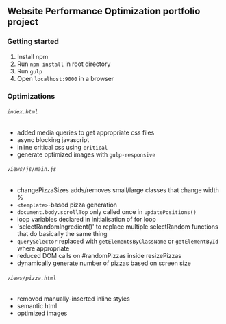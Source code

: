 ## Website Performance Optimization portfolio project

### Getting started
1. Install npm
2. Run `npm install` in root directory
3. Run `gulp`
4. Open `localhost:9000` in a browser

### Optimizations
###### `index.html`
- added media queries to get appropriate css files
- async blocking javascript
- inline critical css using `critical`
- generate optimized images with `gulp-responsive`

###### `views/js/main.js`
- changePizzaSizes adds/removes small/large classes that change width %
- `<template>`-based pizza generation
- `document.body.scrollTop` only called once in `updatePositions()`
- loop variables declared in initialisation of for loop
- 'selectRandomIngredient()' to replace multiple selectRandom functions that do basically the same thing
- `querySelector` replaced with `getElementsByClassName` or `getElementById` where appropriate
- reduced DOM calls on #randomPizzas inside resizePizzas
- dynamically generate number of pizzas based on screen size

###### `views/pizza.html`
- removed manually-inserted inline styles
- semantic html
- optimized images
